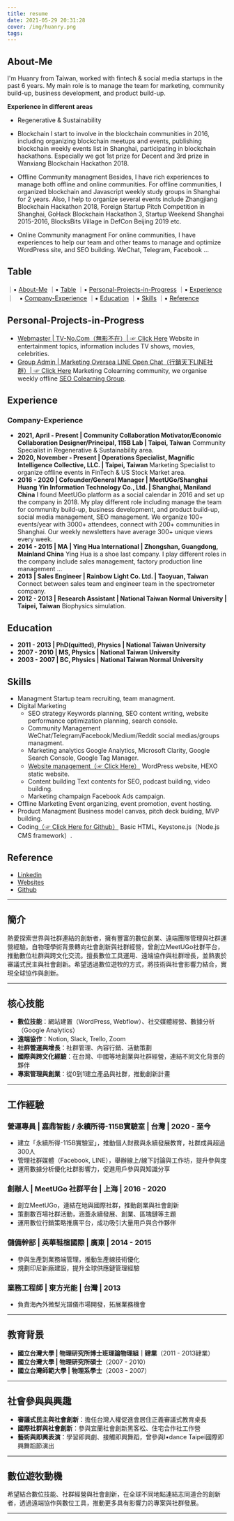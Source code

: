 ```yaml
---
title: resume
date: 2021-05-29 20:31:28
cover: /img/huanry.png
tags:
---
```


## About-Me
I'm Huanry from Taiwan, worked with fintech & social media startups in the past 6 years. My main role is to manage the team for marketing, community build-up, business development, and product build-up.

<!--more-->

**Experience in different areas**

- Regenerative & Sustainability

- Blockchain
	I start to involve in the blockchain communities in 2016, including organizing blockchain meetups and events, publishing blockchain weekly events list in Shanghai, participating in blockchain hackathons. Especially we got 1st prize for Decent and 3rd prize in Wanxiang Blockchain Hackathon 2018.
- Offline Community managment
	Besides, I have rich experiences to manage both offline and online communities. For offline communities, I organized blockchain and Javascript weekly study groups in Shanghai for 2 years. Also, I help to organize several events include Zhangjiang Blockchain Hackathon 2018, Foreign Startup Pitch Competition in Shanghai, GoHack Blockchain Hackathon 3, Startup Weekend Shanghai 2015-2016, BlocksBits Village in DefCon Beijing 2019 etc.
- Online Community managment
	For online communities, I have experiences to help our team and other teams to manage and optimize WordPress site, and SEO building. WeChat, Telegram, Facebook ...

## Table
｜▪ [About-Me](#About-Me)
｜▪ [Table](#Table)
｜▪ [Personal-Projects-in-Progress](#Personal-Projects-in-Progress)
｜▪ [Experience](#Experience)
｜&emsp;▪ [Company-Experience](#Company-Experience)
｜▪ [Education](#Education)
｜▪ [Skills](#Skills)
｜▪ [Reference](#Reference)

## Personal-Projects-in-Progress
- [Webmaster | TV-No.Com（無影不在）| ☞ Click Here](https://tv-no.com)
	Website in entertainment topics, information includes TV shows, movies, celebrities.
- [Group Admin | Marketing Oversea LINE Open Chat（行銷天下LINE社群）| ☞ Click Here](https://line.me/ti/g2/4pioBBMwj7zcSqoqydxxIg)
	Marketing Colearning community, we organise weekly offline [SEO Colearning Group](https://www.accupass.com/organizer/detail/2103021202289154394340). 

## Experience
### Company-Experience


- **2021, April - Present | Community Collaboration Motivator/Economic Collaboration Designer/Principal, 115B Lab | Taipei, Taiwan**
	Community Specialist in Regenerative & Sustainability area.
- **2020, November - Present | Operations Specialist, Magnific Intelligence Collective, LLC. | Taipei, Taiwan**
	Marketing Specialist to organize offline events in FinTech & US Stock Market area.
- **2016 - 2020 | Cofounder/General Manager | MeetUGo/Shanghai Huang Yin Information Technology Co., Ltd. | Shanghai, Maniland China**
	I found MeetUGo platform as a social calendar in 2016 and set up the company in 2018.
	My play different role including manage the team for community build-up, business development, and product build-up, social media management, SEO management.
	We organize 100+ events/year with 3000+ attendees, connect with 200+ communities in Shanghai. Our weekly newsletters have average 300+ unique views every week.
- **2014 - 2015 | MA | Ying Hua International | Zhongshan, Guangdong, Mainland China**
	Ying Hua is a shoe last company. I play different roles in the company include sales management, factory production line management ...
- **2013 | Sales Engineer | Rainbow Light Co. Ltd. | Taoyuan, Taiwan**
	Connect between sales team and engineer team in the spectrometer company.
- **2012 - 2013 | Research Assistant | National Taiwan Normal University | Taipei, Taiwan**
	Biophysics simulation.

## Education
- **2011 - 2013 | PhD(quitted), Physics | National Taiwan University**
- **2007 - 2010 | MS, Physics | National Taiwan University**
- **2003 - 2007 | BC, Physics | National Taiwan Normal University**

## Skills
- Managment
	Startup team recruiting, team managment.
- Digital Marketing
	- SEO strategy
		Keywords planning, SEO content writing, website performance optimization planning, search console.
	- Community Management
		WeChat/Telegram/Facebook/Medium/Reddit social medias/groups managment.
	- Marketing analytics
		Google Analytics, Microsoft Clarity, Google Search Console, Google Tag Manager.
	- [Website management（☞ Click Here）](https://ws.learnthings.online/)
		WordPress website, HEXO static website.
	- Content building
		Text contents for SEO, podcast building, video building.
	- Marketing champaign
		Facebook Ads campaign.
- Offline Marketing
	Event organizing, event promotion, event hosting.
- Product Managment
	Business model canvas, pitch deck buiding, MVP building.
- Coding[（☞ Click Here for Github）](https://github.com/SweetVinegar)
	Basic HTML, Keystone.js（Node.js CMS framework）.

## Reference
- [Linkedin](https://www.linkedin.com/in/huanry/)
- [Websites](https://ws.learnthings.online/)
- [Github](https://github.com/SweetVinegar)

---
## **簡介**
熱愛探索世界與社群連結的創新者，擁有豐富的數位創業、遠端團隊管理與社群運營經驗。自物理學術背景轉向社會創新與社群經營，曾創立MeetUGo社群平台，推動數位社群與跨文化交流。擅長數位工具運用、遠端協作與社群增長，並熱衷於審議式民主與社會創新。希望透過數位遊牧的方式，將技術與社會影響力結合，實現全球協作與創新。

---

## **核心技能**
- **數位技能**：網站建置（WordPress, Webflow）、社交媒體經營、數據分析（Google Analytics）
- **遠端協作**：Notion, Slack, Trello, Zoom  
- **社群營運與增長**：社群管理、內容行銷、活動策劃
- **國際與跨文化經驗**：在台灣、中國等地創業與社群經營，連結不同文化背景的夥伴
- **專案管理與創業**：從0到1建立產品與社群，推動創新計畫

---

## **工作經驗**
### **營運專員 | 嘉鼎智能 / 永續所得-115B實驗室 | 台灣 | 2020 - 至今**
- 建立「永續所得-115B實驗室」，推動個人財務與永續發展教育，社群成員超過300人
- 管理社群媒體（Facebook, LINE），舉辦線上/線下討論與工作坊，提升參與度
- 運用數據分析優化社群影響力，促進用戶參與與知識分享

### **創辦人 | MeetUGo 社群平台 | 上海 | 2016 - 2020**
- 創立MeetUGo，連結在地與國際社群，推動創業與社會創新
- 策劃數百場社群活動，涵蓋永續發展、創業、區塊鏈等主題
- 運用數位行銷策略推廣平台，成功吸引大量用戶與合作夥伴

### **儲備幹部 | 英華鞋楦國際 | 廣東 | 2014 - 2015**
- 參與生產到業務端管理，推動生產線技術優化
- 規劃印尼新廠建設，提升全球供應鏈管理經驗

### **業務工程師 | 東方光能 | 台灣 | 2013**
- 負責海內外微型光譜儀市場開發，拓展業務機會

---

## **教育背景**
- **國立台灣大學 | 物理研究所博士班理論物理組｜肄業**（2011 - 2013肄業）
- **國立台灣大學 | 物理研究所碩士**（2007 - 2010）
- **國立台灣師範大學 | 物理系學士**（2003 - 2007）

---

## **社會參與與興趣**
- **審議式民主與社會創新**：擔任台灣人權促進會居住正義審議式教育桌長
- **國際社群與社會創新**：參與宜蘭社會創新黑客松、住宅合作社工作營
- **藝術與即興表演**：學習即興劇、接觸即興舞蹈，曾參與I•dance Taipei國際即興舞蹈節演出

---

## **數位遊牧動機**
希望結合數位技能、社群經營與社會創新，在全球不同地點連結志同道合的創新者，透過遠端協作與數位工具，推動更多具有影響力的專案與社群發展。

---
